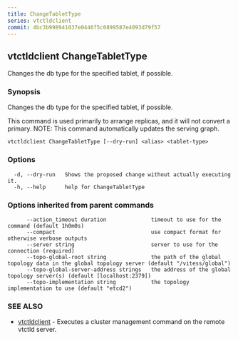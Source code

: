 ```yaml
---
title: ChangeTabletType
series: vtctldclient
commit: 4bc3b998941037e0446f5c0899587e4093d79f57
---
```

## vtctldclient ChangeTabletType

Changes the db type for the specified tablet, if possible.

### Synopsis

Changes the db type for the specified tablet, if possible.

This command is used primarily to arrange replicas, and it will not convert a primary.
NOTE: This command automatically updates the serving graph.

```
vtctldclient ChangeTabletType [--dry-run] <alias> <tablet-type>
```

### Options

```
  -d, --dry-run   Shows the proposed change without actually executing it.
  -h, --help      help for ChangeTabletType
```

### Options inherited from parent commands

```
      --action_timeout duration              timeout to use for the command (default 1h0m0s)
      --compact                              use compact format for otherwise verbose outputs
      --server string                        server to use for the connection (required)
      --topo-global-root string              the path of the global topology data in the global topology server (default "/vitess/global")
      --topo-global-server-address strings   the address of the global topology server(s) (default [localhost:2379])
      --topo-implementation string           the topology implementation to use (default "etcd2")
```

### SEE ALSO

* [vtctldclient](../)	 - Executes a cluster management command on the remote vtctld server.

